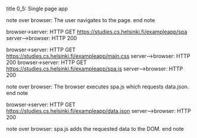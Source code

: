 title 0_5: Single page app

note over browser:
The user navigates to the page.
end note

browser->server: HTTP GET https://studies.cs.helsinki.fi/exampleapp/spa
server-->browser: HTTP 200

browser->server: HTTP GET https://studies.cs.helsinki.fi/exampleapp/main.css
server-->browser: HTTP 200
browser->server: HTTP GET https://studies.cs.helsinki.fi/exampleapp/spa.js
server-->browser: HTTP 200

note over browser:
The browser executes spa.js
which requests data.json.
end note

browser->server: HTTP GET https://studies.cs.helsinki.fi/exampleapp/data.json
server-->browser: HTTP 200

note over browser:
spa.js adds the requested data to the DOM.
end note
